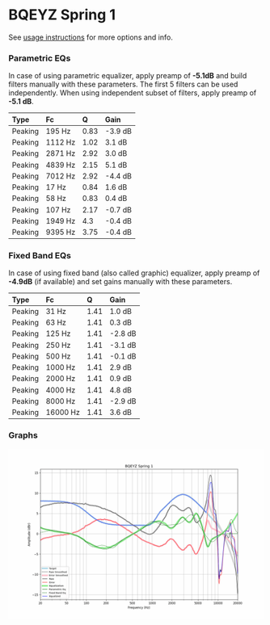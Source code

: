 # BQEYZ Spring 1
See [usage instructions](https://github.com/jaakkopasanen/AutoEq#usage) for more options and info.

### Parametric EQs
In case of using parametric equalizer, apply preamp of **-5.1dB** and build filters manually
with these parameters. The first 5 filters can be used independently.
When using independent subset of filters, apply preamp of **-5.1 dB**.

| Type    | Fc      |    Q | Gain    |
|:--------|:--------|:-----|:--------|
| Peaking | 195 Hz  | 0.83 | -3.9 dB |
| Peaking | 1112 Hz | 1.02 | 3.1 dB  |
| Peaking | 2871 Hz | 2.92 | 3.0 dB  |
| Peaking | 4839 Hz | 2.15 | 5.1 dB  |
| Peaking | 7012 Hz | 2.92 | -4.4 dB |
| Peaking | 17 Hz   | 0.84 | 1.6 dB  |
| Peaking | 58 Hz   | 0.83 | 0.4 dB  |
| Peaking | 107 Hz  | 2.17 | -0.7 dB |
| Peaking | 1949 Hz | 4.3  | -0.4 dB |
| Peaking | 9395 Hz | 3.75 | -0.4 dB |

### Fixed Band EQs
In case of using fixed band (also called graphic) equalizer, apply preamp of **-4.9dB**
(if available) and set gains manually with these parameters.

| Type    | Fc       |    Q | Gain    |
|:--------|:---------|:-----|:--------|
| Peaking | 31 Hz    | 1.41 | 1.0 dB  |
| Peaking | 63 Hz    | 1.41 | 0.3 dB  |
| Peaking | 125 Hz   | 1.41 | -2.8 dB |
| Peaking | 250 Hz   | 1.41 | -3.1 dB |
| Peaking | 500 Hz   | 1.41 | -0.1 dB |
| Peaking | 1000 Hz  | 1.41 | 2.9 dB  |
| Peaking | 2000 Hz  | 1.41 | 0.9 dB  |
| Peaking | 4000 Hz  | 1.41 | 4.8 dB  |
| Peaking | 8000 Hz  | 1.41 | -2.9 dB |
| Peaking | 16000 Hz | 1.41 | 3.6 dB  |

### Graphs
![](./BQEYZ%20Spring%201.png)